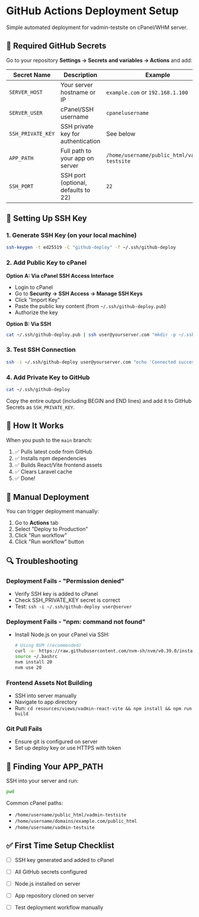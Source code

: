# GitHub Actions Deployment Setup

Simple automated deployment for vadmin-testsite on cPanel/WHM server.

## 🔑 Required GitHub Secrets

Go to your repository **Settings → Secrets and variables → Actions** and add:

| Secret Name | Description | Example |
|------------|-------------|---------|
| `SERVER_HOST` | Your server hostname or IP | `example.com` or `192.168.1.100` |
| `SERVER_USER` | cPanel/SSH username | `cpanelusername` |
| `SSH_PRIVATE_KEY` | SSH private key for authentication | See below |
| `APP_PATH` | Full path to your app on server | `/home/username/public_html/vadmin-testsite` |
| `SSH_PORT` | SSH port (optional, defaults to 22) | `22` |

## 🔐 Setting Up SSH Key

### 1. Generate SSH Key (on your local machine)

```bash
ssh-keygen -t ed25519 -C "github-deploy" -f ~/.ssh/github-deploy
```

### 2. Add Public Key to cPanel

**Option A: Via cPanel SSH Access Interface**
- Login to cPanel
- Go to **Security → SSH Access → Manage SSH Keys**
- Click "Import Key"
- Paste the public key content (from `~/.ssh/github-deploy.pub`)
- Authorize the key

**Option B: Via SSH**
```bash
cat ~/.ssh/github-deploy.pub | ssh user@yourserver.com "mkdir -p ~/.ssh && cat >> ~/.ssh/authorized_keys"
```

### 3. Test SSH Connection

```bash
ssh -i ~/.ssh/github-deploy user@yourserver.com "echo 'Connected successfully!'"
```

### 4. Add Private Key to GitHub

```bash
cat ~/.ssh/github-deploy
```

Copy the entire output (including BEGIN and END lines) and add it to GitHub Secrets as `SSH_PRIVATE_KEY`.

## 🚀 How It Works

When you push to the `main` branch:

1. ✅ Pulls latest code from GitHub
2. ✅ Installs npm dependencies
3. ✅ Builds React/Vite frontend assets
4. ✅ Clears Laravel cache
5. ✅ Done!

## 📝 Manual Deployment

You can trigger deployment manually:

1. Go to **Actions** tab
2. Select "Deploy to Production"
3. Click "Run workflow"
4. Click "Run workflow" button

## 🔍 Troubleshooting

### Deployment Fails - "Permission denied"
- Verify SSH key is added to cPanel
- Check SSH_PRIVATE_KEY secret is correct
- Test: `ssh -i ~/.ssh/github-deploy user@server`

### Deployment Fails - "npm: command not found"
- Install Node.js on your cPanel via SSH:
  ```bash
  # Using NVM (recommended)
  curl -o- https://raw.githubusercontent.com/nvm-sh/nvm/v0.39.0/install.sh | bash
  source ~/.bashrc
  nvm install 20
  nvm use 20
  ```

### Frontend Assets Not Building
- SSH into server manually
- Navigate to app directory
- Run: `cd resources/views/vadmin-react-vite && npm install && npm run build`

### Git Pull Fails
- Ensure git is configured on server
- Set up deploy key or use HTTPS with token

## 📍 Finding Your APP_PATH

SSH into your server and run:
```bash
pwd
```

Common cPanel paths:
- `/home/username/public_html/vadmin-testsite`
- `/home/username/domains/example.com/public_html`
- `/home/username/vadmin-testsite`

## ✅ First Time Setup Checklist

- [ ] SSH key generated and added to cPanel
- [ ] All GitHub secrets configured
- [ ] Node.js installed on server
- [ ] App repository cloned on server
- [ ] Test deployment workflow manually

